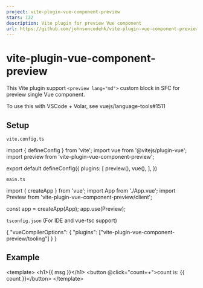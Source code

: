 ```yaml
---
project: vite-plugin-vue-component-preview
stars: 132
description: Vite plugin for preview Vue component
url: https://github.com/johnsoncodehk/vite-plugin-vue-component-preview
---
```


vite-plugin-vue-component-preview
=================================

This Vite plugin support `<preview lang="md">` custom block in SFC for preview single Vue component.

To use this with VSCode + Volar, see vuejs/language-tools#1511

Setup
-----

`vite.config.ts`

import { defineConfig } from 'vite';
import vue from '@vitejs/plugin-vue';
import preview from 'vite-plugin-vue-component-preview';

export default defineConfig({
	plugins: \[
		preview(),
		vue(),
	\],
})

`main.ts`

import { createApp } from 'vue';
import App from './App.vue';
import Preview from 'vite-plugin-vue-component-preview/client';

const app \= createApp(App);
app.use(Preview);

`tsconfig.json` (For IDE and vue-tsc support)

{
  "vueCompilerOptions": {
    "plugins": \["vite-plugin-vue-component-preview/tooling"\]
  }
}

Example
-------

<!-- Component part -->
<template\>
	<h1\>{{ msg }}</h1\>
	<button @click\="count++"\>count is: {{ count }}</button\>
</template\>

<script setup lang\="ts"\>
import { ref } from 'vue'

defineProps<{ msg: string }\>()

const count \= ref(0)
</script\>

<!-- Preview part -->

<preview lang\="md"\>

	# This is preview page of HelloWorld.vue

	## Props

	| Props       | Description    |
	| ----------- | -------------- |
	| msg         | Title message  |

	## Examples

	<script setup\>
	const msgs \= \[
	'Hello Peter',
	'Hello John',
	\];
	</script\>

	<template v-for\="msg in msgs"\>
		<slot :msg\="msg"\></slot\>
	</template\>

	<style\>
	body {
		background-color: green;
	}
	</style\>

</preview\>

Example repo: https://github.com/johnsoncodehk/volar-starter (Open http://localhost:3000/\_\_preview/src/components/HelloWorld.vue to see the result.)

### Self-import

When you want to preview the component including `<slot>`, importing the component itself provides the solution as follows:

<template\>
	<div\>
		<slot\></slot\>
	</div\>
</template\>

<preview lang\="md"\>

	<script setup\>
	import TestPreview from './TestPreview.vue'	// TestPreview.vue is the name of this file itself.
	const msgs \= \['1', '2'\]
	</script\>

	<template v-for\="msg in msgs"\>
		<TestPreview\>
			test {{ msg }}
		</TestPreview\>
	</template\>

</preview\>

This method relates to #17.

Sponsors
--------

Credits
-------

-   Markdown parser power by https://github.com/antfu/vite-plugin-vue-markdown
